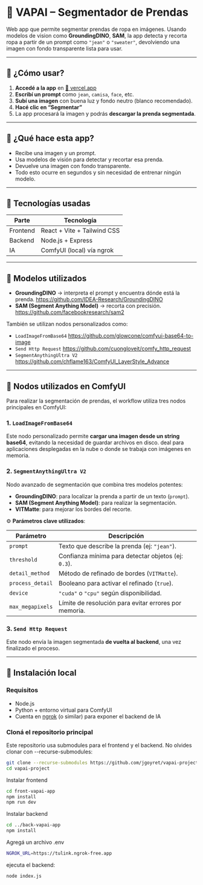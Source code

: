 # 🧠 VAPAI – Segmentador de Prendas

Web app que permite segmentar prendas de ropa en imágenes. Usando modelos de vision como **GroundingDINO**, **SAM**, la app detecta y recorta ropa a partir de un prompt como `"jean"` o `"sweater"`, devolviendo una imagen con fondo transparente lista para usar.

---

## 🚀 ¿Cómo usar?

1. **Accedé a la app** en [🔗 vercel.app](https://front-vapai-app.vercel.app/)
2. **Escribí un prompt** como `jean`, `camisa`, `face`, etc.
3. **Subí una imagen** con buena luz y fondo neutro (blanco recomendado).
4. **Hacé clic en “Segmentar”**
5. La app procesará la imagen y podrás **descargar la prenda segmentada**.

---

## 🔬 ¿Qué hace esta app?

- Recibe una imagen y un prompt.
- Usa modelos de visión para detectar y recortar esa prenda.
- Devuelve una imagen con fondo transparente.
- Todo esto ocurre en segundos y sin necesidad de entrenar ningún modelo.

---

## 🧰 Tecnologías usadas

| Parte    | Tecnología                  |
| -------- | --------------------------- |
| Frontend | React + Vite + Tailwind CSS |
| Backend  | Node.js + Express           |
| IA       | ComfyUI (local) vía ngrok   |

---

## 🧠 Modelos utilizados

- **GroundingDINO** → interpreta el prompt y encuentra dónde está la prenda. https://github.com/IDEA-Research/GroundingDINO
- **SAM (Segment Anything Model)** → recorta con precisión. https://github.com/facebookresearch/sam2

También se utilizan nodos personalizados como:

- `LoadImageFromBase64` https://github.com/glowcone/comfyui-base64-to-image
- `Send Http Request` https://github.com/cuongloveit/comfy_http_request
- `SegmentAnythingUltra V2` https://github.com/chflame163/ComfyUI_LayerStyle_Advance

---

## 🧩 Nodos utilizados en ComfyUI

Para realizar la segmentación de prendas, el workflow utiliza tres nodos principales en ComfyUI:

### 1. `LoadImageFromBase64`

Este nodo personalizado permite **cargar una imagen desde un string base64**, evitando la necesidad de guardar archivos en disco.
deal para aplicaciones desplegadas en la nube o donde se trabaja con imágenes en memoria.

### 2. `SegmentAnythingUltra V2`

Nodo avanzado de segmentación que combina tres modelos potentes:

- **GroundingDINO**: para localizar la prenda a partir de un texto (`prompt`).
- **SAM (Segment Anything Model)**: para realizar la segmentación.
- **VITMatte**: para mejorar los bordes del recorte.

⚙️ **Parámetros clave utilizados**:

| Parámetro        | Descripción                                           |
| ---------------- | ----------------------------------------------------- |
| `prompt`         | Texto que describe la prenda (ej: `"jean"`).          |
| `threshold`      | Confianza mínima para detectar objetos (ej: `0.3`).   |
| `detail_method`  | Método de refinado de bordes (`VITMatte`).            |
| `process_detail` | Booleano para activar el refinado (`true`).           |
| `device`         | `"cuda"` o `"cpu"` según disponibilidad.              |
| `max_megapixels` | Límite de resolución para evitar errores por memoria. |

### 3. `Send Http Request`

Este nodo envía la imagen segmentada **de vuelta al backend**, una vez finalizado el proceso.

---

## 🧪 Instalación local

### Requisitos

- Node.js
- Python + entorno virtual para ComfyUI
- Cuenta en [ngrok](https://ngrok.com) (o similar) para exponer el backend de IA

### Cloná el repositorio principal

Este repositorio usa submodules para el frontend y el backend. No olvides clonar con --recurse-submodules:

```bash
git clone --recurse-submodules https://github.com/jgoyret/vapai-project
cd vapai-project
```

Instalar frontend

```bash
cd front-vapai-app
npm install
npm run dev
```

Instalar backend

```bash
cd ../back-vapai-app
npm install
```

Agregá un archivo .env

```bash
NGROK_URL=https://tulink.ngrok-free.app
```

ejecuta el backend:

```bash
node index.js
```
